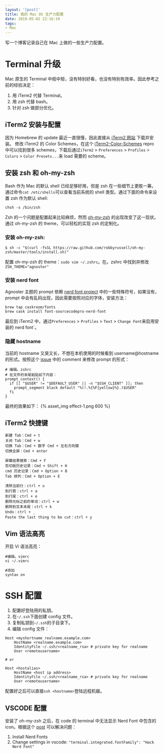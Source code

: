 ```yaml
---
layout: '[post]'
title: 我的 Mac OS 生产力配置
date: 2019-05-02 22:16:19
tags:
- Mac
---
```

写一个博客记录自己在 Mac 上做的一些生产力配置。
<!-- more -->
# Terminal 升级
Mac 原生的 Terminal 中规中矩，没有特别好看，也没有特别有效率。因此参考之前的经验决定：
1.  用 iTerm2 代替 Terminal。
2.  用 zsh 代替 bash。
3.  针对 zsh 做部分优化。

## iTerm2 安装与配置
因为 Homebrew 的 update 最近一直很慢，因此直接从 [iTerm2 网站](https://www.iterm2.com/index.html) 下载并安装。
修改 iTerm2 的 Color Schemes，在这个 [iTerm2-Color-Schemes](https://github.com/mbadolato/iTerm2-Color-Schemes) repro 中可以找到很多 schemes，下载后通过`iTerm2` > `Preferences` > `Profiles` > `Colors` > `Color Presets...`来 load 需要的 scheme。

## 安装 zsh 和 oh-my-zsh
Bash 作为 Mac 的默认 shell 已经足够好用，但是 zsh 在一些细节上更胜一筹。通过命令`cat /etc/shells`可以查看当前系统的 shell 类型。通过下面的命令来设置 zsh 作为默认 shell:
```
chsh -s /bin/zsh
```
Zsh 的一个问题是配置起来比较麻烦，然而 [oh-my-zsh](https://ohmyz.sh/) 的出现改变了这一现状。通过 oh-my-zsh 的 theme，可以轻松的实现 zsh 的定制化。
### 安装 oh-my-zsh:
```
$ sh -c "$(curl -fsSL https://raw.github.com/robbyrussell/oh-my-zsh/master/tools/install.sh)"
```
配置 oh-my-zsh 的 theme：`sudo vim ~/.zshrc`。在。zshrc 中找到并修改`ZSH_THEME="agnoster"`
### 安装 nerd font
Agnoster 主题的 prompt 依赖 [nerd font project](https://nerdfonts.com/) 中的一些特殊符号，如果没有，prompt 中会有乱码出现，因此需要按照对应的字体，安装方法：
```
brew tap caskroom/fonts
brew cask install font-sourcecodepro-nerd-font
```
最后到 iTerm2 中，通过`Preferences` > `Profiles` > `Text` > `Change Font`来启用安装的 nerd font`。
### 隐藏 hostname
当前的 hostname 又臭又长，不想在本机使用的时候看到 username@hostname 的形式。按照这个 [issue](https://github.com/agnoster/agnoster-zsh-theme/issues/39#issuecomment-307338817) 中的 comment 来修改 prompt 的形式：
```
# 编辑。zshrc
# 在文件的末尾粘贴如下内容：
prompt_context() {
  if [[ "$USER" != "$DEFAULT_USER" || -n "$SSH_CLIENT" ]]; then
    prompt_segment black default "%(!.%{%F{yellow}%}.)$USER"
  fi
}
```
最终的效果如下：
{% asset_img effect-1.png 600 %}
## iTerm2 快捷键
```
新建 Tab：Cmd + t
关闭 Tab：Cmd + w
切换 Tab：Cmd + 数字 Cmd + 左右方向键
切换全屏：Cmd + enter

屏幕结果搜索：Cmd + F
剪切板历史记录：Cmd + Shift + H
cmd 历史记录：Cmd + Option + B
Tab 排列：Cmd + Option + E

清除当前行：ctrl + u 
到行首：ctrl + a 
到行尾：ctrl + e 
删除光标之前的单词：ctrl + w 
删除到文本末尾：ctrl + k 
Undo：ctrl + _ 
Paste the last thing to be cut：ctrl + y 
```
## Vim 语法高亮
开启 Vi 语法高亮：
```
#编辑。vimrc
vi ~/.vimrc

#添加
syntax on
```

# SSH 配置
1. 配置好登陆用的私钥。
2. 在`~/.ssh`下面创建 config 文件。
3. 复制私钥到`~/.ssh`的子目录下。
4. 编辑 config 文件：
```
Host <myshortname realname.example.com>
    HostName <realname.example.com>
    IdentityFile ~/.ssh/<realname_rsa> # private key for realname
    User <remoteusername>

# or

Host <hostalias>
    HostName <host ip address>
    IdentityFile ~/.ssh/<realname_rsa> # private key for realname
    User <remoteusername>

```
配置好之后可以直接`ssh <hostname>`登陆远程机器。

## VSCODE 配置
安装了 oh-my-zsh 之后，在 code 的 terminal 中无法显示 Nerd Font 中包含的 icon。根据这个 [post](https://gist.github.com/480/3b41f449686a089f34edb45d00672f28#file-gistfile1-md) 可以解决问题：
1. Install Nerd Fonts
2. Change settings in vscode: `"terminal.integrated.fontFamily": "Hack Nerd Font"`
